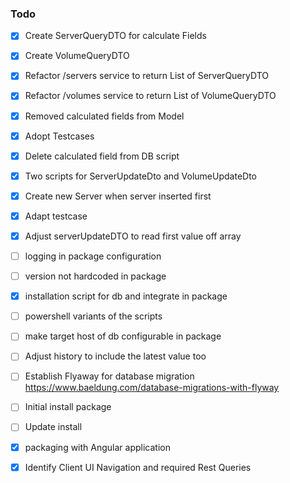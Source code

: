 ### Todo

- [x] Create ServerQueryDTO for calculate Fields
- [x] Create VolumeQueryDTO
- [x] Refactor /servers service to return List of ServerQueryDTO  
- [x] Refactor /volumes service to return List of VolumeQueryDTO  
- [x] Removed calculated fields from Model
- [x] Adopt Testcases
- [x] Delete calculated field from DB script  
- [x] Two scripts for ServerUpdateDto and VolumeUpdateDto
- [x] Create new Server when server inserted first
- [x] Adapt testcase
- [x] Adjust serverUpdateDTO to read first value off array
- [ ] logging in package configuration
- [ ] version not hardcoded in package
- [x] installation script for db and integrate in package
- [ ] powershell variants of the scripts
- [ ] make target host of db configurable in package
- [ ] Adjust history to include the latest value too
- [ ] Establish Flyaway for database migration  https://www.baeldung.com/database-migrations-with-flyway
- [ ] Initial install package
- [ ] Update install
- [x] packaging with Angular application
- [x] Identify Client UI Navigation and required Rest Queries 

  
